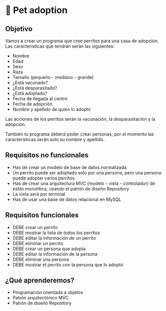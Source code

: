 # :dog: Pet adoption

## Objetivo

Vamos a crear un programa que cree perritos para una casa de adopción. Las características que tendrán serán las siguientes:

- Nombre
- Edad
- Sexo
- Raza
- Tamaño (pequeño - mediano - grande)
- ¿Está vacunado? 
- ¿Está desparasitado?
- ¿Está adoptado?
- Fecha de llegada al centro
- Fecha de adopción
- Nombre y apellido de quien lo adoptó

Las acciones de los perritos serán la vacunación, la desparasitación y la adopción.

También tu programa deberá poder crear personas, por el momento las características serán solo su nombre y apellido.

## Requisitos no funcionales

- Has de crear un modelo de base de datos normalizada.
- Un perrito puede ser adoptado solo por una persona, pero una persona puede adoptar varios perritos.
- Has de crear una arquitectura MVC (modelo - vista - controlador) de estilo monolítica, usando el patrón de diseño Repository
- La vista será por terminal
- Has de usar una base de datos relacional en MySQL

## Requisitos funcionales

- DEBE crear un perrito
- DEBE mostrar la lista de todos los perritos 
- DEBE editar la información de un perrito
- DEBE eliminar un perrito
- DEBE crear un persona que adopta
- DEBE editar la información de la persona
- DEBE eliminar una persona
- DEBE mostrar el perrito con la persona que lo adoptó

## ¿Qué aprenderemos?

- Programación orientada a objetos
- Patrón arquitectónico MVC
- Patrón de diseño Repository
